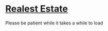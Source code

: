 # [Realest Estate](https://realestestate.onrender.com/)
Please be patient while it takes a while to load
